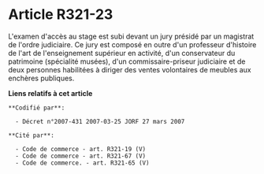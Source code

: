 # Article R321-23

L'examen d'accès au stage est subi devant un jury présidé par un magistrat de l'ordre judiciaire. Ce jury est composé en
outre d'un professeur d'histoire de l'art de l'enseignement supérieur en activité, d'un conservateur du patrimoine
(spécialité musées), d'un commissaire-priseur judiciaire et de deux personnes habilitées à diriger des ventes volontaires de
meubles aux enchères publiques.

**Liens relatifs à cet article**

	**Codifié par**:

	  - Décret n°2007-431 2007-03-25 JORF 27 mars 2007

	**Cité par**:

	  - Code de commerce - art. R321-19 (V)
	  - Code de commerce - art. R321-67 (V)
	  - Code de commerce. - art. R321-65 (V)
